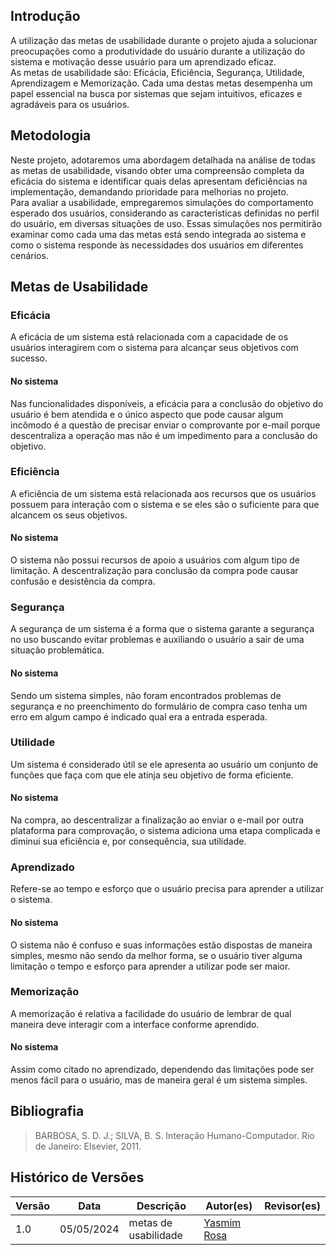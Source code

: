 ## Introdução
A utilização das metas de usabilidade durante o projeto ajuda a solucionar preocupações como a produtividade do usuário durante a utilização do sistema e motivação desse usuário para um aprendizado eficaz. <br>
As metas de usabilidade são: Eficácia, Eficiência, Segurança, Utilidade, Aprendizagem e Memorização. Cada uma destas metas desempenha um papel essencial na busca por sistemas que sejam intuitivos, eficazes e agradáveis para os usuários.

## Metodologia
Neste projeto, adotaremos uma abordagem detalhada na análise de todas as metas de usabilidade, visando obter uma compreensão completa da eficácia do sistema e identificar quais delas apresentam deficiências na implementação, demandando prioridade para melhorias no projeto. <br>
Para avaliar a usabilidade, empregaremos simulações do comportamento esperado dos usuários, considerando as características definidas no perfil do usuário, em diversas situações de uso. Essas simulações nos permitirão examinar como cada uma das metas está sendo integrada ao sistema e como o sistema responde às necessidades dos usuários em diferentes cenários.

## Metas de Usabilidade
### Eficácia
A eficácia de um sistema está relacionada com a capacidade de os usuários interagirem com o sistema para alcançar seus objetivos com sucesso.
#### No sistema
Nas funcionalidades disponíveis, a eficácia para a conclusão do objetivo do usuário é bem atendida e o único aspecto que pode causar algum incômodo é a questão de precisar enviar o comprovante por e-mail porque descentraliza a operação mas não é um impedimento para a conclusão do objetivo.

### Eficiência
A eficiência de um sistema está relacionada aos recursos que os usuários possuem para interação com o sistema e se eles são o suficiente para que alcancem os seus objetivos.
#### No sistema
O sistema não possui recursos de apoio a usuários com algum tipo de limitação. A descentralização para conclusão da compra pode causar confusão e desistência da compra.

### Segurança
A segurança de um sistema é a forma que o sistema garante a segurança no uso buscando evitar problemas e auxiliando o usuário a sair de uma situação problemática.
#### No sistema
Sendo um sistema simples, não foram encontrados problemas de segurança e no preenchimento do formulário de compra caso tenha um erro em algum campo é indicado qual era a entrada esperada.

### Utilidade
Um sistema é considerado útil se ele apresenta ao usuário um conjunto de funções que faça com que ele atinja seu objetivo de forma eficiente.
#### No sistema
Na compra, ao descentralizar a finalização ao enviar o e-mail por outra plataforma para comprovação, o sistema adiciona uma etapa complicada e diminui sua eficiência e, por consequência, sua utilidade. 

### Aprendizado
Refere-se ao tempo e esforço que o usuário precisa para aprender a utilizar o sistema.
#### No sistema
O sistema não é confuso e suas informações estão dispostas de maneira simples, mesmo não sendo da melhor forma, se o usuário tiver alguma limitação o tempo e esforço para aprender a utilizar pode ser maior.

### Memorização
A memorização é relativa a facilidade do usuário de lembrar de qual maneira deve interagir com a interface conforme aprendido.
#### No sistema
Assim como citado no aprendizado, dependendo das limitações pode ser menos fácil para o usuário, mas de maneira geral é um sistema simples.

## Bibliografia
> BARBOSA, S. D. J.; SILVA, B. S. Interação Humano-Computador. Rio de Janeiro: Elsevier, 2011. <br>

## Histórico de Versões

| Versão |    Data    | Descrição                                 | Autor(es)                                       | Revisor(es)                                    |
| ------ | :--------: | ----------------------------------------- | ----------------------------------------------- | ---------------------------------------------- |
| 1.0    | 05/05/2024 | metas de usabilidade | [Yasmim Rosa](https://github.com/yaskisoba) <br>  |  |